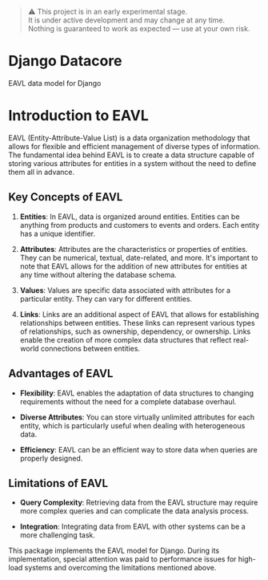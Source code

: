 > ⚠️ This project is in an early experimental stage.  
> It is under active development and may change at any time.  
> Nothing is guaranteed to work as expected — use at your own risk.


# Django Datacore
EAVL data model for Django

# Introduction to EAVL

EAVL (Entity-Attribute-Value List) is a data organization methodology that allows for flexible and efficient management of diverse types of information. The fundamental idea behind EAVL is to create a data structure capable of storing various attributes for entities in a system without the need to define them all in advance.

## Key Concepts of EAVL

1. **Entities**: In EAVL, data is organized around entities. Entities can be anything from products and customers to events and orders. Each entity has a unique identifier.

2. **Attributes**: Attributes are the characteristics or properties of entities. They can be numerical, textual, date-related, and more. It's important to note that EAVL allows for the addition of new attributes for entities at any time without altering the database schema.

3. **Values**: Values are specific data associated with attributes for a particular entity. They can vary for different entities.

4. **Links**: Links are an additional aspect of EAVL that allows for establishing relationships between entities. These links can represent various types of relationships, such as ownership, dependency, or ownership. Links enable the creation of more complex data structures that reflect real-world connections between entities.

## Advantages of EAVL

- **Flexibility**: EAVL enables the adaptation of data structures to changing requirements without the need for a complete database overhaul.

- **Diverse Attributes**: You can store virtually unlimited attributes for each entity, which is particularly useful when dealing with heterogeneous data.

- **Efficiency**: EAVL can be an efficient way to store data when queries are properly designed.

## Limitations of EAVL

- **Query Complexity**: Retrieving data from the EAVL structure may require more complex queries and can complicate the data analysis process.

- **Integration**: Integrating data from EAVL with other systems can be a more challenging task.

This package implements the EAVL model for Django. During its implementation, special attention was paid to performance issues for high-load systems and overcoming the limitations mentioned above.
